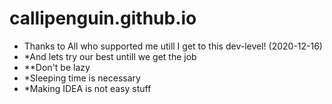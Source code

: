# callipenguin.github.io

- Thanks to All who supported me utill I get to this dev-level! (2020-12-16)
- *And lets try our best untill we get the job
- **Don't be lazy
- *Sleeping time is necessary
- *Making IDEA is not easy stuff
